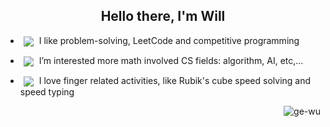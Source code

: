 <h2 align="center">Hello there, I'm Will</h2>

- <img src="https://img.icons8.com/cotton/20/000000/innovation.png" style="vertical-align:middle;margin:0px 5px"/> I like problem-solving, 
LeetCode and competitive programming

- <img src="https://img.icons8.com/ios/20/000000/sigma.png" style="vertical-align:middle;margin:0px 5px"/>  I’m interested more math involved CS fields: algorithm, AI, etc,...

- <img src="https://img.icons8.com/color/20/000000/rubiks-cube.png" style="vertical-align:middle;margin:0px 5px"/></a> 
I love finger related activities, like Rubik's cube speed solving and speed typing


<p>
    <img src="https://komarev.com/ghpvc/?username=ge-wu" alt="ge-wu" align="right" />
</p>
